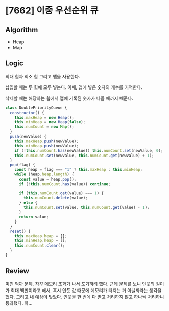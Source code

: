 # [7662] 이중 우선순위 큐

## Algorithm

- Heap
- Map

## Logic

최대 힙과 최소 힙 그리고 맵을 사용한다.

삽입할 때는 두 힙에 모두 넣는다. 이때, 맵에 넣은 숫자의 개수를 기억한다.

삭제할 때는 해당하는 힙에서 맵에 기록된 숫자가 나올 때까지 빼준다.

```js
class DoublePriorityQueue {
  constructor() {
    this.maxHeap = new Heap();
    this.minHeap = new Heap(false);
    this.numCount = new Map();
  }
  push(newValue) {
    this.maxHeap.push(newValue);
    this.minHeap.push(newValue);
    if (!this.numCount.has(newValue)) this.numCount.set(newValue, 0);
    this.numCount.set(newValue, this.numCount.get(newValue) + 1);
  }
  pop(flag) {
    const heap = flag === "1" ? this.maxHeap : this.minHeap;
    while (heap.heap.length) {
      const value = heap.pop();
      if (!this.numCount.has(value)) continue;

      if (this.numCount.get(value) === 1) {
        this.numCount.delete(value);
      } else {
        this.numCount.set(value, this.numCount.get(value) - 1);
      }
      return value;
    }
  }
  reset() {
    this.maxHeap.heap = [];
    this.minHeap.heap = [];
    this.numCount.clear();
  }
}
```
## Review
미친 억까 문제. 자꾸 메모리 초과가 나서 포기하려 했다. 근데 문제를 보니 인풋의 길이가 최대 백만이라고 해서, 혹시 인풋 값 때문에 메모리가 터지는 거 아닐까라는 생각을 했다. 그리고 내 예상이 맞았다. 인풋을 한 번에 다 받고 처리하지 않고 하나씩 처리하니 통과됐다. 하...